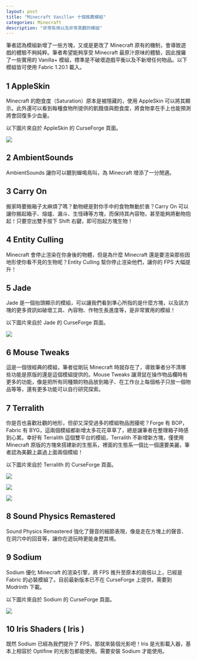 ```yaml
---
layout: post
title: "Minecraft Vanilla+ 十個推薦模組"
categories: Minecraft
description: "非常有用以及非常美觀的模組"
---
```


筆者認為模組新增了一些方塊，又或是更改了 Minecraft 原有的機制，會導致遊戲的體驗不夠純粹。筆者希望能夠享受 Minecraft 最原汁原味的體驗，因此搜羅了一些實用的 Vanilla+ 模組，標準是不破壞遊戲平衡以及不新增任何物品。以下模組皆可使用 Fabric 1.20.1 載入。

## 1 AppleSkin
Minecraft 的飽食度（Saturation）原本是被隱藏的，使用 AppleSkin 可以將其顯示。此外還可以看到每種食物所提供的飢餓值與飽食度，將食物拿在手上也能預測將會回復多少血量。

以下圖片來自於 AppleSkin 的 CurseForge 頁面。

![](https://camo.githubusercontent.com/a74d56cac12573e9a3527021d0d8d0489daf90c344708d3725fbcdc43d40b032/68747470733a2f2f692e696d6775722e636f6d2f614866315178512e676966)


## 2 AmbientSounds
AmbientSounds 讓你可以聽到蟬鳴鳥叫，為 Minecraft 增添了一分閒適。

## 3 Carry On
搬家時要搬箱子太麻煩了嗎？動物總是對你手中的食物無動於衷？Carry On 可以讓你搬起箱子、熔爐、漏斗、生怪磚等方塊，而保持其內容物，甚至能夠將動物抱起！只要空出雙手按下 Shift 右鍵，即可抱起方塊生物！

## 4 Entity Culling
Minecraft 會停止渲染在你身後的物體，但是為什麼 Minecraft 還是要渲染那些因地形使你看不見的生物呢？Entity Culling 幫你停止渲染他們，讓你的 FPS 大幅提升！

## 5 Jade
Jade 是一個抬頭顯示的模組，可以讓我們看到準心所指的是什麼方塊，以及該方塊的更多資訊如破壞工具、內容物、作物生長進度等，是非常實用的模組！

以下圖片來自於 Jade 的 CurseForge 頁面。

![](https://media.forgecdn.net/attachments/546/809/6.gif)

## 6 Mouse Tweaks
這是一個很經典的模組，筆者從剛玩 Minecraft 時就存在了，導致筆者分不清哪些功能是原版的還是這個模組提供的。Mouse Tweaks 讓滑鼠在操作物品欄時有更多的功能，像是把所有同種類的物品放到箱子、在工作台上每個格子只放一個物品等等，還有更多功能可以自行研究探索。

## 7 Terralith
你是否也喜歡壯觀的地形，但卻又深受過多的模組物品困擾呢？Forge 有 BOP，Fabric 有 BYG，這兩個模組都新增太多花花草草了，總是讓筆者在整理箱子時感到心累。幸好有 Terralith 這個雙平台的模組，Terralith 不新增新方塊，僅使用 Minecraft 原版的方塊來搭建新的生態系，裡面的生態系一個比一個還要美麗，筆者認為美觀上贏過上面兩個模組！

以下圖片來自於 Terralith 的 CurseForge 頁面。

![](https://i.imgur.com/l6SmhyG.png)

![](https://i.imgur.com/JXwqw7u.png)

![](https://i.imgur.com/cPec4mY.png)

## 8 Sound Physics Remastered
Sound Physics Remastered 強化了聲音的細節表現，像是走在方塊上的聲音、在洞穴中的回音等，讓你在遊玩時更能身歷其境。


## 9 Sodium
Sodium 優化 Minecraft 的渲染引擎，將 FPS 推升至原本的兩倍以上，已經是 Fabric 的必裝模組了。目前最新版本已不在 CurseForge 上提供，需要到 Modrinth 下載。

以下圖片來自於 Sodium 的 CurseForge 頁面。

![](https://i.imgur.com/TzLurlG.png)

## 10 Iris Shaders ( Iris )
既然 Sodium 已經為我們提升了 FPS，那就來裝個光影吧！Iris 是光影載入器，基本上相容於 Optifine 的光影包都能使用。需要安裝 Sodium 才能使用。